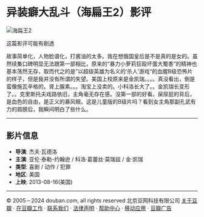 # 异装癖大乱斗（海扁王2）影评

![海扁王2](https://img1.doubanio.com/icon/u53086311-8.jpg)

这篇影评可能有剧透

故事简单化，人物脸谱化，打酱油的太多。我在想俄国皇后是不是真的是女的。虽然续集口碑明显无法跟第一部相比，原来的“暴力小萝莉狂殴坏蛋大蜀黍”的精神也基本荡然无存，取而代之的是”以超级英雄为名义的‘杀人’游戏“的血腥B级恐怖片的样子，但是我并没有所谓的失望。美国上校原来是金凯瑞。。。。真没看出，倒是蛮像施瓦辛格的。肾上腺素。。。淘宝上没卖的。小科洛长大了。。金凯瑞长变形了。。克里斯托夫戏路依旧，主角毫无存在感。没第一部的好看。屎尿屁的背后，是血色的自由，是正义的暴风眼。这是儿童版的B级片吗？看到女主角那副孔武有力的肩膀后，我瞬间明白了些什么。

---

## 影片信息

- **导演**: 杰夫·瓦德洛
- **主演**: 亚伦·泰勒-约翰逊 / 科洛·葛蕾丝·莫瑞兹 / 金·凯瑞
- **类型**: 喜剧 / 动作 / 犯罪
- **地区**: 美国
- **上映**: 2013-08-16(美国)

---

© 2005－2024 douban.com, all rights reserved 北京豆网科技有限公司 [关于豆瓣](https://www.douban.com/about) · [在豆瓣工作](https://www.douban.com/jobs) · [联系我们](https://www.douban.com/about?topic=contactus) · [法律声明](https://www.douban.com/about/legal) · [帮助中心](https://help.douban.com/?app=movie) · [移动应用](https://www.douban.com/doubanapp/) · [豆瓣广告](https://www.douban.com/partner/)
<!-- tcd_original_link https://m.douban.com/movie/review/7706300/ -->
